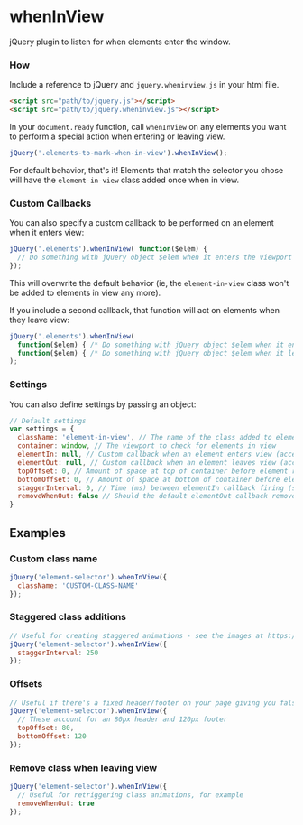 # whenInView
jQuery plugin to listen for when elements enter the window.

### How

Include a reference to jQuery and `jquery.wheninview.js` in your html file. 

```html
<script src="path/to/jquery.js"></script>
<script src="path/to/jquery.wheninview.js"></script>
```

In your `document.ready` function, call `whenInView` on any elements you want to perform a special action when entering or leaving view.
 
```javascript
jQuery('.elements-to-mark-when-in-view').whenInView();
```

For default behavior, that's it! Elements that match the selector you chose will have the `element-in-view` class added once when in view.

### Custom Callbacks

You can also specify a custom callback to be performed on an element when it enters view:
```javascript
jQuery('.elements').whenInView( function($elem) {
  // Do something with jQuery object $elem when it enters the viewport
});
```
This will overwrite the default behavior (ie, the `element-in-view` class won't be added to elements in view any more).

If you include a second callback, that function will act on elements when they leave view:
```javascript
jQuery('.elements').whenInView( 
  function($elem) { /* Do something with jQuery object $elem when it enters the viewport */ },
  function($elem) { /* Do something with jQuery object $elem when it leaves the viewport */ }
);
```

### Settings
You can also define settings by passing an object:
```javascript
// Default settings
var settings = {
  className: 'element-in-view', // The name of the class added to elements in view
  container: window, // The viewport to check for elements in view
  elementIn: null, // Custom callback when an element enters view (accepts single jQuery object as parameter)
  elementOut: null, // Custom callback when an element leaves view (accepts single jQuery object as parameter)
  topOffset: 0, // Amount of space at top of container before element registers as in view
  bottomOffset: 0, // Amount of space at bottom of container before element registers as in view
  staggerInterval: 0, // Time (ms) between elementIn callback firing (see below) - ignored if elementIn is not default
  removeWhenOut: false // Should the default elementOut callback remove the class when the element is out of view? - ignored if elementOut is not default
}
```

## Examples

### Custom class name
```javascript
jQuery('element-selector').whenInView({
  className: 'CUSTOM-CLASS-NAME'
});
```

### Staggered class additions
```javascript
// Useful for creating staggered animations - see the images at https://kinfolklife.com/
jQuery('element-selector').whenInView({
  staggerInterval: 250
});
```

### Offsets
```javascript
// Useful if there's a fixed header/footer on your page giving you false whenInView positives
jQuery('element-selector').whenInView({
  // These account for an 80px header and 120px footer
  topOffset: 80,
  bottomOffset: 120
});
```

### Remove class when leaving view
```javascript
jQuery('element-selector').whenInView({
  // Useful for retriggering class animations, for example
  removeWhenOut: true
});
```
